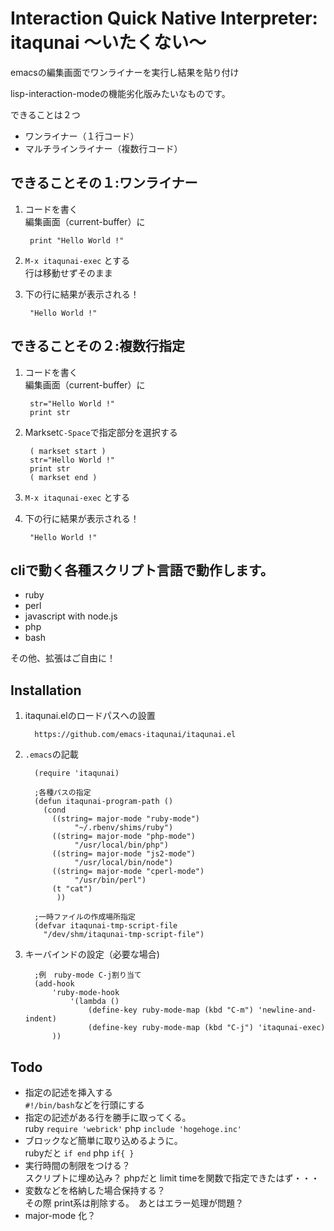 # Interaction Quick Native Interpreter: itaqunai ～いたくない～
emacsの編集画面でワンライナーを実行し結果を貼り付け

lisp-interaction-modeの機能劣化版みたいなものです。

できることは２つ

- ワンライナー（１行コード）
- マルチラインライナー（複数行コード）


## できることその１:ワンライナー

1. コードを書く  
    編集画面（current-buffer）に

        print "Hello World !"

2. `M-x itaqunai-exec` とする  
    行は移動せずそのまま


3. 下の行に結果が表示される！

        "Hello World !"

## できることその２:複数行指定

1. コードを書く  
    編集画面（current-buffer）に

        str="Hello World !"
        print str

2. Markset`C-Space`で指定部分を選択する

        ( markset start )
        str="Hello World !"
        print str
        ( markset end )

3. `M-x itaqunai-exec` とする


4. 下の行に結果が表示される！

        "Hello World !"


## cliで動く各種スクリプト言語で動作します。

- ruby
- perl
- javascript with node.js
- php
- bash


その他、拡張はご自由に！


## Installation

1. itaqunai.elのロードパスへの設置

         https://github.com/emacs-itaqunai/itaqunai.el

2. `.emacs`の記載

         (require 'itaqunai)
         
         ;各種パスの指定
         (defun itaqunai-program-path ()
           (cond 
             ((string= major-mode "ruby-mode")
                  "~/.rbenv/shims/ruby")
             ((string= major-mode "php-mode")
                  "/usr/local/bin/php")
             ((string= major-mode "js2-mode")
                  "/usr/local/bin/node")
             ((string= major-mode "cperl-mode")
                  "/usr/bin/perl")
             (t "cat")
              ))
         
         ;一時ファイルの作成場所指定
         (defvar itaqunai-tmp-script-file
           "/dev/shm/itaqunai-tmp-script-file")


3. キーバインドの設定（必要な場合)

         ;例　ruby-mode C-j割り当て
         (add-hook 
             'ruby-mode-hook
                 '(lambda ()
                     (define-key ruby-mode-map (kbd "C-m") 'newline-and-indent)
                     (define-key ruby-mode-map (kbd "C-j") 'itaqunai-exec)
             ))


## Todo
* 指定の記述を挿入する  
    `#!/bin/bash`などを行頭にする
* 指定の記述がある行を勝手に取ってくる。  
    ruby `require 'webrick'`  php `include 'hogehoge.inc'`
* ブロックなど簡単に取り込めるように。   
    rubyだと `if end`  php `if{ }`
* 実行時間の制限をつける？  
    スクリプトに埋め込み？ phpだと limit timeを関数で指定できたはず・・・
* 変数などを格納した場合保持する？  
    その際 print系は削除する。　あとはエラー処理が問題？
* major-mode 化？
